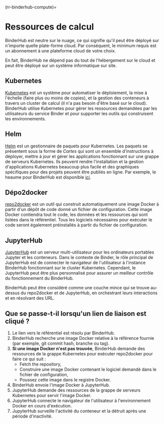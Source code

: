 (rr-binderhub-compute)=
# Ressources de calcul

BinderHub est neutre sur le nuage, ce qui signifie qu'il peut être déployé sur n'importe quelle plate-forme cloud. Par conséquent, le minimum requis est un abonnement à une plateforme cloud de votre choix.

En fait, BinderHub ne dépend pas du tout de l'hébergement sur le cloud et peut être déployé sur un système informatique sur site.

## Kubernetes

[Kubernetes](https://kubernetes.io/) est un système pour automatiser le déploiement, la mise à l'échelle (faire plus ou moins de copies), et la gestion des conteneurs à travers un cluster de calcul (il n'a pas besoin d'être basé sur le cloud). BinderHub utilise Kubernetes pour gérer les ressources demandées par les utilisateurs du service Binder et pour supporter les outils qui construisent les environnements.

## Helm

[Helm](https://helm.sh/) est un gestionnaire de paquets pour Kubernetes. Les paquets se présentent sous la forme de *Cartes* qui sont un ensemble d'instructions à déployer, mettre à jour et gérer les applications fonctionnant sur une grappe de serveurs Kubernetes. Ils peuvent rendre l'installation et la gestion d'applications Kubernetes beaucoup plus facile et des graphiques spécifiques pour des projets peuvent être publiés en ligne. Par exemple, le heaume pour BinderHub est disponible [ici](https://jupyterhub.github.io/helm-chart/#development-releases-binderhub).

## Dépo2docker

[repo2docker](https://repo2docker.readthedocs.io/en/latest/?badge=latest) est un outil qui construit automatiquement une image Docker à partir d'un dépôt de code donné un fichier de configuration. Cette image Docker contiendra tout le code, les données et les ressources qui sont listées dans le référentiel. Tous les logiciels nécessaires pour exécuter le code seront également préinstallés à partir du fichier de configuration.

## JupyterHub

[JupyterHub](https://jupyter.org/hub) est un serveur multi-utilisateur pour les ordinateurs portables Jupyter et les conteneurs. Dans le contexte de Binder, le rôle principal de JupyterHub est de connecter le navigateur de l'utilisateur à l'instance BinderHub fonctionnant sur le cluster Kubernetes. Cependant, le JupyterHub peut être plus personnalisé pour assurer un meilleur contrôle du fonctionnement du BinderHub.

BinderHub peut être considéré comme une couche mince qui se trouve au-dessus du repo2docker et de JupyterHub, en orchestrant leurs interactions et en résolvant des URL.

## Que se passe-t-il lorsqu'un lien de liaison est cliqué ?

1. Le lien vers le référentiel est résolu par BinderHub.
2. BinderHub recherche une image Docker relative à la référence fournie (par exemple, git commit hash, branche ou tag).
3. **Si une image Docker n'est pas trouvée**, BinderHub demande des ressources de la grappe Kubernetes pour exécuter repo2docker pour faire ce qui suit :
   - Fetch the repository,
   - Construire une image Docker contenant le logiciel demandé dans le fichier de configuration,
   - Poussez cette image dans le registre Docker.
4. BinderHub envoie l'image Docker à JupyterHub.
5. JupyterHub demande des ressources de la grappe de serveurs Kubernetes pour servir l'image Docker.
6. JupyterHub connecte le navigateur de l'utilisateur à l'environnement Docker en cours d'exécution.
7. JupyterHub surveille l'activité du conteneur et la détruit après une période d'inactivité.
